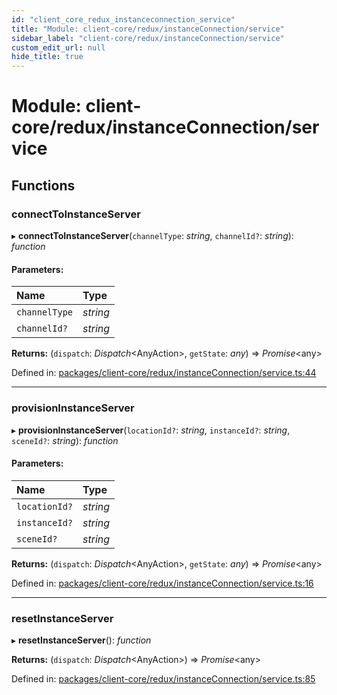 ```yaml
---
id: "client_core_redux_instanceconnection_service"
title: "Module: client-core/redux/instanceConnection/service"
sidebar_label: "client-core/redux/instanceConnection/service"
custom_edit_url: null
hide_title: true
---
```


# Module: client-core/redux/instanceConnection/service

## Functions

### connectToInstanceServer

▸ **connectToInstanceServer**(`channelType`: *string*, `channelId?`: *string*): *function*

#### Parameters:

Name | Type |
:------ | :------ |
`channelType` | *string* |
`channelId?` | *string* |

**Returns:** (`dispatch`: *Dispatch*<AnyAction\>, `getState`: *any*) => *Promise*<any\>

Defined in: [packages/client-core/redux/instanceConnection/service.ts:44](https://github.com/xr3ngine/xr3ngine/blob/9d253dc38/packages/client-core/redux/instanceConnection/service.ts#L44)

___

### provisionInstanceServer

▸ **provisionInstanceServer**(`locationId?`: *string*, `instanceId?`: *string*, `sceneId?`: *string*): *function*

#### Parameters:

Name | Type |
:------ | :------ |
`locationId?` | *string* |
`instanceId?` | *string* |
`sceneId?` | *string* |

**Returns:** (`dispatch`: *Dispatch*<AnyAction\>, `getState`: *any*) => *Promise*<any\>

Defined in: [packages/client-core/redux/instanceConnection/service.ts:16](https://github.com/xr3ngine/xr3ngine/blob/9d253dc38/packages/client-core/redux/instanceConnection/service.ts#L16)

___

### resetInstanceServer

▸ **resetInstanceServer**(): *function*

**Returns:** (`dispatch`: *Dispatch*<AnyAction\>) => *Promise*<any\>

Defined in: [packages/client-core/redux/instanceConnection/service.ts:85](https://github.com/xr3ngine/xr3ngine/blob/9d253dc38/packages/client-core/redux/instanceConnection/service.ts#L85)
